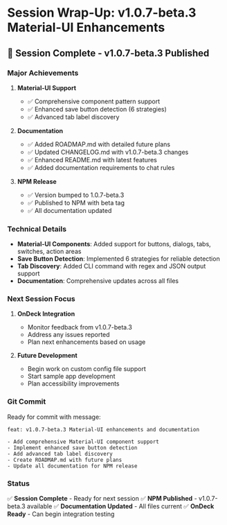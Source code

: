 # Session Wrap-Up: v1.0.7-beta.3 Material-UI Enhancements

## 🎉 Session Complete - v1.0.7-beta.3 Published

### Major Achievements
1. **Material-UI Support**
   - ✅ Comprehensive component pattern support
   - ✅ Enhanced save button detection (6 strategies)
   - ✅ Advanced tab label discovery

2. **Documentation**
   - ✅ Added ROADMAP.md with detailed future plans
   - ✅ Updated CHANGELOG.md with v1.0.7-beta.3 changes
   - ✅ Enhanced README.md with latest features
   - ✅ Added documentation requirements to chat rules

3. **NPM Release**
   - ✅ Version bumped to 1.0.7-beta.3
   - ✅ Published to NPM with beta tag
   - ✅ All documentation updated

### Technical Details
- **Material-UI Components**: Added support for buttons, dialogs, tabs, switches, action areas
- **Save Button Detection**: Implemented 6 strategies for reliable detection
- **Tab Discovery**: Added CLI command with regex and JSON output support
- **Documentation**: Comprehensive updates across all files

### Next Session Focus
1. **OnDeck Integration**
   - Monitor feedback from v1.0.7-beta.3
   - Address any issues reported
   - Plan next enhancements based on usage

2. **Future Development**
   - Begin work on custom config file support
   - Start sample app development
   - Plan accessibility improvements

### Git Commit
Ready for commit with message:
```
feat: v1.0.7-beta.3 Material-UI enhancements and documentation

- Add comprehensive Material-UI component support
- Implement enhanced save button detection
- Add advanced tab label discovery
- Create ROADMAP.md with future plans
- Update all documentation for NPM release
```

### Status
✅ **Session Complete** - Ready for next session
✅ **NPM Published** - v1.0.7-beta.3 available
✅ **Documentation Updated** - All files current
✅ **OnDeck Ready** - Can begin integration testing 